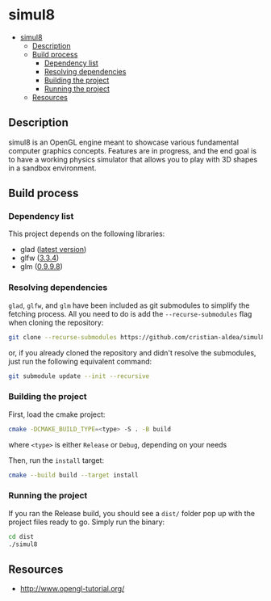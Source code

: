 # simul8

- [simul8](#simul8)
  - [Description](#description)
  - [Build process](#build-process)
    - [Dependency list](#dependency-list)
    - [Resolving dependencies](#resolving-dependencies)
    - [Building the project](#building-the-project)
    - [Running the project](#running-the-project)
  - [Resources](#resources)

## Description

simul8 is an OpenGL engine meant to showcase various fundamental computer graphics concepts. Features are in progress, and the end goal is to have a working physics simulator that allows you to play with 3D shapes in a sandbox environment.

## Build process

### Dependency list

This project depends on the following libraries:

- glad ([latest version](https://github.com/Dav1dde/glad))
- glfw ([3.3.4](https://github.com/glfw/glfw/releases/tag/3.3.4))
- glm ([0.9.9.8](https://github.com/g-truc/glm/releases/tag/0.9.9.8))

### Resolving dependencies

`glad`, `glfw`, and `glm` have been included as git submodules to simplify the fetching process. All you need to do is add the `--recurse-submodules` flag when cloning the repository:

```bash
git clone --recurse-submodules https://github.com/cristian-aldea/simul8.git
```

or, if you already cloned the repository and didn't resolve the submodules, just run the following equivalent command:

```bash
git submodule update --init --recursive
```

### Building the project

First, load the cmake project:

```bash
cmake -DCMAKE_BUILD_TYPE=<type> -S . -B build
```

where `<type>` is either `Release` or `Debug`, depending on your needs

Then, run the `install` target:

```bash
cmake --build build --target install
```

### Running the project

If you ran the Release build, you should see a `dist/` folder pop up with the project files ready to go. Simply run the binary:

```bash
cd dist
./simul8
```

## Resources

- http://www.opengl-tutorial.org/
